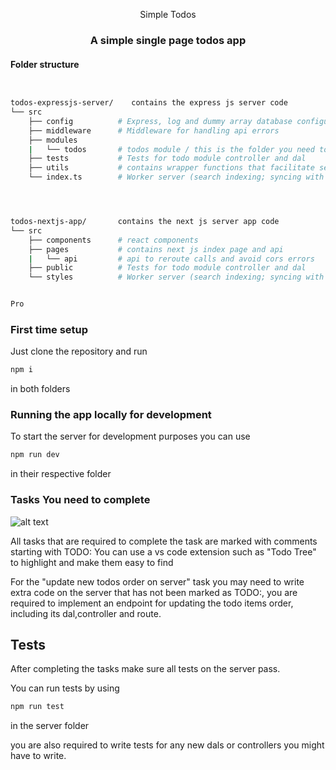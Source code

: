 <div align="center">

Simple Todos

### A simple single page todos app

</div>

#### Folder structure

```sh


todos-expressjs-server/    contains the express js server code
└── src
    ├── config          # Express, log and dummy array database configurations
    ├── middleware      # Middleware for handling api errors
    ├── modules
    |   └── todos       # todos module / this is the folder you need to modify /
    ├── tests           # Tests for todo module controller and dal
    ├── utils           # contains wrapper functions that facilitate sending and
    └── index.ts        # Worker server (search indexing; syncing with Algolia)




todos-nextjs-app/       contains the next js server app code
└── src
    ├── components      # react components
    ├── pages           # contains next js index page and api
    |   └── api         # api to reroute calls and avoid cors errors
    ├── public          # Tests for todo module controller and dal
    └── styles          # Worker server (search indexing; syncing with Algolia)


Pro
```

### First time setup

Just clone the repository and run

```sh
npm i
```

in both folders

### Running the app locally for development

To start the server for development purposes you can use

```sh
npm run dev
```

in their respective folder

### Tasks You need to complete

![alt text](https://github.com/goxvaetva101/employee_test/blob/master/tasks_to_complete.jpg)

All tasks that are required to complete the task are marked with comments starting with TODO:
You can use a vs code extension such as "Todo Tree" to highlight and make them easy to find

For the "update new todos order on server" task you may need to write extra code on the server that has not been marked as TODO:, you are required to implement an endpoint for updating the todo items order, including its dal,controller and route.

## Tests

After completing the tasks make sure all tests on the server pass.

You can run tests by using

```sh
npm run test
```

in the server folder

you are also required to write tests for any new dals or controllers you might have to write.
